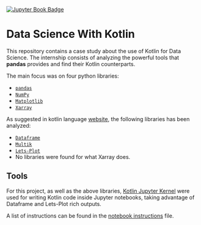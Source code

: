 [![Jupyter Book Badge](https://jupyterbook.org/badge.svg)](https://s-furi.github.io/uni-internship/)
# Data Science With Kotlin
This repository contains a case study about the use of Kotlin for Data Science.
The internship consists of analyzing the powerful tools that **pandas**
provides and find their Kotlin counterparts.

The main focus was on four python libraries:
- [`pandas`](https://pandas.pydata.org/docs/)
- [`NumPy`](https://numpy.org/doc/stable/)
- [`Matplotlib`](https://matplotlib.org/stable/users/index)
- [`Xarray`](https://docs.xarray.dev/en/stable/)

As suggested in kotlin language [website](https://kotlinlang.org/docs/data-science-overview.html), the following libraries has been
analyzed:
- [`Dataframe`](https://github.com/Kotlin/dataframe)
- [`Multik`](https://github.com/Kotlin/multik)
- [`Lets-Plot`](https://github.com/JetBrains/lets-plot-kotlin)
- No libraries were found for what Xarray does.

## Tools
For this project, as well as the above libraries, [Kotlin Jupyter Kernel](https://github.com/Kotlin/kotlin-jupyter)
were used for writing Kotlin code inside Jupyter notebooks, taking advantage of
Dataframe and Lets-Plot rich outputs. 

A list of instructions can be found in the [notebook instructions](./scripts/notebooks_instructions.md) file.
